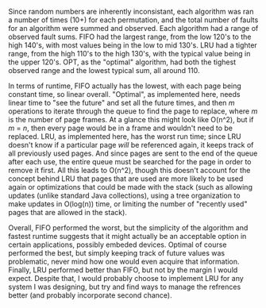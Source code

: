 Since random numbers are inherently inconsistant, each algorithm was ran a number of times (10+) for each permutation, and the total number of faults for an algorithm were summed and observed. Each algorithm had a range of observed fault sums. FIFO had the largest range, from the low 120's to the high 140's, with most values being in the low to mid 130's. LRU had a tighter range, from the high 110's to the high 130's, with the typical value being in the upper 120's. OPT, as the "optimal" algorithm, had both the tighest observed range and the lowest typical sum, all around 110.

In terms of runtime, FIFO actually has the lowest, with each page being constant time, so linear overall. "Optimal", as implemented here, needs linear time to "see the future" and set all the future times, and then *m* operations to iterate through the queue to find the page to replace, where *m* is the number of page frames. At a glance this might look like O(n^2), but if *m* = *n*, then every page would be in a frame and wouldn't need to be replaced. LRU, as implemented here, has the worst run time; since LRU doesn't know if a particular page *will* be referenced again, it keeps track of all previously used pages. And since pages are sent to the end of the queue after each use, the entire queue must be searched for the page in order to remove it first. All this leads to O(n^2), though this doesn't account for the concept behind LRU that pages that are used are more likely to be used again or optimizations that could be made with the stack (such as allowing updates (unlike standard Java collections), using a tree organization to make updates in O(log(n)) time, or limiting the number of "recently used" pages that are allowed in the stack).

Overall, FIFO performed the worst, but the simplicity of the algorithm and fastest runtime suggests that it might actually be an acceptable option in certain applications, possibly embeded devices. Optimal of course performed the best, but simply keeping track of future values was problematic, never mind how one would even acquire that information. Finally, LRU performed better than FIFO, but not by the margin I would expect. Despite that, I would probably choose to implement LRU for any system I was designing, but try and find ways to manage the refrences better (and probably incorporate second chance).
